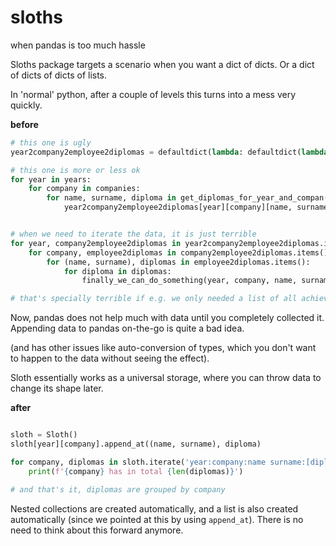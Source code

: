 # sloths

when pandas is too much hassle

Sloths package targets a scenario when you want a dict of dicts.
Or a dict of dicts of dicts of lists. 

In 'normal' python, after a couple of levels this turns into a mess very quickly.

**before**
```python
# this one is ugly
year2company2employee2diplomas = defaultdict(lambda: defaultdict(lambda : defaultdict(list)))

# this one is more or less ok
for year in years:
    for company in companies:
        for name, surname, diploma in get_diplomas_for_year_and_compan(year, company)
            year2company2employee2diplomas[year][company][name, surname].append(diploma)


# when we need to iterate the data, it is just terrible
for year, company2employee2diplomas in year2company2employee2diplomas.items():
    for company, employee2diplomas in company2employee2diplomas.items():
        for (name, surname), diplomas in employee2diplomas.items():
            for diploma in diplomas:
                finally_we_can_do_something(year, company, name, surname, diploma)

# that's specially terrible if e.g. we only needed a list of all achievemnts for a company.
```

Now, pandas does not help much with data until you completely collected it. Appending data to pandas on-the-go is quite a bad idea.

(and has other issues like auto-conversion of types, which you don't want to happen to the data without seeing the effect).

Sloth essentially works as a universal storage, where you can throw data to change its shape later.

**after**
```python

sloth = Sloth()
sloth[year][company].append_at((name, surname), diploma)

for company, diplomas in sloth.iterate('year:company:name surname:[diploma] -> company [diploma]'):
    print(f'{company} has in total {len(diplomas)}')

# and that's it, diplomas are grouped by company
```

Nested collections are created automatically, and a list is also created automatically (since we pointed at this by using `append_at`).
There is no need to think about this forward anymore.
